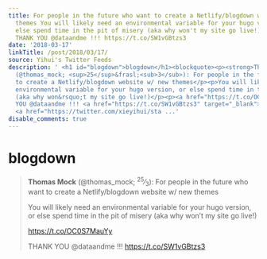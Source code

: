 ```yaml
---
title: For people in the future who want to create a Netlify/blogdown website w/ new
  themes You will likely need an environmental variable for your hugo version, or
  else spend time in the pit of misery (aka why won't my site go live!) https://t.co/OC0S7MauYy
  THANK YOU @dataandme !!! https://t.co/SW1vGBtzs3
date: '2018-03-17'
linkTitle: /post/2018/03/17/
source: Yihui's Twitter Feeds
description: ' <h1 id="blogdown">blogdown</h1><blockquote><p><strong>Thomas Mock</strong>
  (@thomas_mock; <sup>25</sup>&frasl;<sub>3</sub>): For people in the future who want
  to create a Netlify/blogdown website w/ new themes</p><p>You will likely need an
  environmental variable for your hugo version, or else spend time in the pit of misery
  (aka why won&rsquo;t my site go live!)</p><p><a href="https://t.co/OC0S7MauYy" target="_blank">https://t.co/OC0S7MauYy</a></p><p>THANK
  YOU @dataandme !!! <a href="https://t.co/SW1vGBtzs3" target="_blank">https://t.co/SW1vGBtzs3</a>
  <a href="https://twitter.com/xieyihui/sta ...'
disable_comments: true
---
```

 <h1 id="blogdown">blogdown</h1><blockquote><p><strong>Thomas Mock</strong> (@thomas_mock; <sup>25</sup>&frasl;<sub>3</sub>): For people in the future who want to create a Netlify/blogdown website w/ new themes</p><p>You will likely need an environmental variable for your hugo version, or else spend time in the pit of misery (aka why won&rsquo;t my site go live!)</p><p><a href="https://t.co/OC0S7MauYy" target="_blank">https://t.co/OC0S7MauYy</a></p><p>THANK YOU @dataandme !!! <a href="https://t.co/SW1vGBtzs3" target="_blank">https://t.co/SW1vGBtzs3</a> <a href="https://twitter.com/xieyihui/sta ...